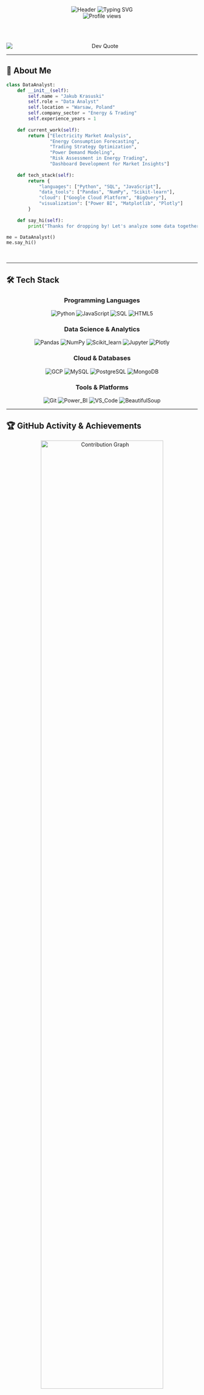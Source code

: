 <div align="center">
  
  <!-- Animated Header -->
  <img src="https://capsule-render.vercel.app/api?type=waving&color=0:064e3b,100:065f46&height=180&section=header&text=Jakub%20Krasuski&fontSize=75&fontAlignY=35&animation=fadeIn&fontColor=10b981&desc=Data%20Analyst%20|%20Python%20Developer%&descAlignY=55&descSize=18" alt="Header" />
  
  <!-- Typing Animation -->
  <img src="https://readme-typing-svg.herokuapp.com?font=Fira+Code&size=20&pause=1000&color=10b981&center=true&vCenter=true&width=500&lines=Electricity+Market+Analysis;Energy+Consumption+Forecasting;Trading+Strategy+Optimization" alt="Typing SVG" />
  
  <!-- Profile Views Counter -->
  <br>
  <img src="https://komarev.com/ghpvc/?username=Blizzeq&label=Profile%20Views&color=10b981&style=flat-square" alt="Profile views" />
  
  <br><br>
  
  <!-- Daily Dev Quote -->
  <img src="https://quotes-github-readme.vercel.app/api?type=horizontal&theme=merko" alt="Dev Quote" style="max-width:100%; height:auto; max-height:130px; display:block;"/>
  
</div>

---

<h2 align="left">👋 About Me</h2>

```python
class DataAnalyst:
    def __init__(self):
        self.name = "Jakub Krasuski"
        self.role = "Data Analyst"
        self.location = "Warsaw, Poland"
        self.company_sector = "Energy & Trading"
        self.experience_years = 1
        
    def current_work(self):
        return ["Electricity Market Analysis", 
                "Energy Consumption Forecasting",
                "Trading Strategy Optimization",
                "Power Demand Modeling",
                "Risk Assessment in Energy Trading",
                "Dashboard Development for Market Insights"]
    
    def tech_stack(self):
        return {
            "languages": ["Python", "SQL", "JavaScript"],
            "data_tools": ["Pandas", "NumPy", "Scikit-learn"],
            "cloud": ["Google Cloud Platform", "BigQuery"],
            "visualization": ["Power BI", "Matplotlib", "Plotly"]
        }
    
    def say_hi(self):
        print("Thanks for dropping by! Let's analyze some data together! 📊")

me = DataAnalyst()
me.say_hi()
```

<br clear="both">

---

<h2 align="left">🛠️ Tech Stack</h2>

<div align="center">
  
  ### Programming Languages
  ![Python](https://img.shields.io/badge/Python-059669?style=for-the-badge&logo=python&logoColor=white)
  ![JavaScript](https://img.shields.io/badge/JavaScript-047857?style=for-the-badge&logo=javascript&logoColor=white)
  ![SQL](https://img.shields.io/badge/SQL-065f46?style=for-the-badge&logo=postgresql&logoColor=white)
  ![HTML5](https://img.shields.io/badge/HTML5-10b981?style=for-the-badge&logo=html5&logoColor=white)
  
  ### Data Science & Analytics
  ![Pandas](https://img.shields.io/badge/Pandas-059669?style=for-the-badge&logo=pandas&logoColor=white)
  ![NumPy](https://img.shields.io/badge/NumPy-047857?style=for-the-badge&logo=numpy&logoColor=white)
  ![Scikit_learn](https://img.shields.io/badge/Scikit_learn-065f46?style=for-the-badge&logo=scikit-learn&logoColor=white)
  ![Jupyter](https://img.shields.io/badge/Jupyter-10b981?style=for-the-badge&logo=jupyter&logoColor=white)
  ![Plotly](https://img.shields.io/badge/Plotly-047857?style=for-the-badge&logo=plotly&logoColor=white)
  
  ### Cloud & Databases
  ![GCP](https://img.shields.io/badge/Google_Cloud-065f46?style=for-the-badge&logo=google-cloud&logoColor=white)
  ![MySQL](https://img.shields.io/badge/MySQL-10b981?style=for-the-badge&logo=mysql&logoColor=white)
  ![PostgreSQL](https://img.shields.io/badge/PostgreSQL-059669?style=for-the-badge&logo=postgresql&logoColor=white)
  ![MongoDB](https://img.shields.io/badge/MongoDB-047857?style=for-the-badge&logo=mongodb&logoColor=white)
  
  ### Tools & Platforms
  ![Git](https://img.shields.io/badge/Git-065f46?style=for-the-badge&logo=git&logoColor=white)
  ![Power_BI](https://img.shields.io/badge/Power_BI-10b981?style=for-the-badge&logo=powerbi&logoColor=white)
  ![VS_Code](https://img.shields.io/badge/VS_Code-059669?style=for-the-badge&logo=visual-studio-code&logoColor=white)
  ![BeautifulSoup](https://img.shields.io/badge/BeautifulSoup-047857?style=for-the-badge&logo=python&logoColor=white)
  
</div>

---

<h2 align="left">🏆 GitHub Activity & Achievements</h2>

<div align="center">
  
  <!-- Contribution Calendar -->
  <img width="80%" src="https://github-profile-summary-cards.vercel.app/api/cards/profile-details?username=Blizzeq&theme=merko" alt="Contribution Graph" />
  
  <!-- Compact Stats -->
  <div>
    <img width="40%" src="https://github-profile-summary-cards.vercel.app/api/cards/stats?username=Blizzeq&theme=merko" alt="GitHub Stats" />
    <img width="40%" src="https://github-profile-summary-cards.vercel.app/api/cards/productive-time?username=Blizzeq&theme=merko&utcOffset=1" alt="Most Productive Time" />
  </div>
  
</div>

---

<h2 align="left">📈 Activity Graph</h2>

<div align="center">
  <img src="https://github-readme-activity-graph.vercel.app/graph?username=Blizzeq&bg_color=0d1117&color=10b981&line=059669&point=10b981&area=true&hide_border=true" alt="Activity Graph" />
</div>

---

<h2 align="left">💼 Skills & Expertise</h2>

<table align="center">
  <tr>
    <td align="center" width="50%">
      <h3>📊 Data Analysis & Machine Learning</h3>
      <img src="https://img.shields.io/badge/Time%20Series%20Analysis-059669?style=flat-square&logo=pandas&logoColor=white" />
      <img src="https://img.shields.io/badge/Statistical%20Modeling-047857?style=flat-square&logo=scipy&logoColor=white" />
      <img src="https://img.shields.io/badge/Data%20Cleaning-065f46?style=flat-square&logo=python&logoColor=white" />
      <img src="https://img.shields.io/badge/Feature%20Engineering-10b981?style=flat-square&logo=numpy&logoColor=white" />
      <img src="https://img.shields.io/badge/Predictive%20Modeling-059669?style=flat-square&logo=scikit-learn&logoColor=white" />
      <img src="https://img.shields.io/badge/Data%20Visualization-047857?style=flat-square&logo=plotly&logoColor=white" />
      <img src="https://img.shields.io/badge/ETL%20Processes-065f46?style=flat-square&logo=apache&logoColor=white" />
      <img src="https://img.shields.io/badge/A/B%20Testing-10b981?style=flat-square&logo=statistics&logoColor=white" />
    </td>
    <td align="center" width="50%">
      <h3>⚡ Energy Market Analytics</h3>
      <img src="https://img.shields.io/badge/Market%20Forecasting-059669?style=flat-square&logo=chart&logoColor=white" />
      <img src="https://img.shields.io/badge/Price%20Prediction-047857?style=flat-square&logo=trending&logoColor=white" />
      <img src="https://img.shields.io/badge/Risk%20Analysis-065f46?style=flat-square&logo=shield&logoColor=white" />
      <img src="https://img.shields.io/badge/Portfolio%20Optimization-10b981?style=flat-square&logo=calculator&logoColor=white" />
      <img src="https://img.shields.io/badge/Demand%20Forecasting-059669?style=flat-square&logo=lightning&logoColor=white" />
      <img src="https://img.shields.io/badge/Trading%20Strategies-047857?style=flat-square&logo=graph&logoColor=white" />
      <img src="https://img.shields.io/badge/Market%20Reports-065f46?style=flat-square&logo=document&logoColor=white" />
      <img src="https://img.shields.io/badge/KPI%20Monitoring-10b981?style=flat-square&logo=dashboard&logoColor=white" />
    </td>
  </tr>
  <tr>
    <td align="center" width="50%">
      <h3>🔧 Backend & Data Engineering</h3>
      <img src="https://img.shields.io/badge/REST%20APIs-059669?style=flat-square&logo=fastapi&logoColor=white" />
      <img src="https://img.shields.io/badge/Database%20Design-047857?style=flat-square&logo=mysql&logoColor=white" />
      <img src="https://img.shields.io/badge/Data%20Pipelines-065f46?style=flat-square&logo=apache-airflow&logoColor=white" />
      <img src="https://img.shields.io/badge/Web%20Scraping-10b981?style=flat-square&logo=beautifulsoup&logoColor=white" />
      <img src="https://img.shields.io/badge/Automation-059669?style=flat-square&logo=github-actions&logoColor=white" />
      <img src="https://img.shields.io/badge/API%20Integration-047857?style=flat-square&logo=postman&logoColor=white" />
      <img src="https://img.shields.io/badge/Cloud%20Computing-065f46?style=flat-square&logo=google-cloud&logoColor=white" />
      <img src="https://img.shields.io/badge/Data%20Security-10b981?style=flat-square&logo=security&logoColor=white" />
    </td>
    <td align="center" width="50%">
      <h3>🎨 Frontend & Visualization</h3>
      <img src="https://img.shields.io/badge/React-059669?style=flat-square&logo=react&logoColor=white" />
      <img src="https://img.shields.io/badge/JavaScript-047857?style=flat-square&logo=javascript&logoColor=white" />
      <img src="https://img.shields.io/badge/CSS3-065f46?style=flat-square&logo=css3&logoColor=white" />
      <img src="https://img.shields.io/badge/Responsive%20Design-10b981?style=flat-square&logo=responsive&logoColor=white" />
      <img src="https://img.shields.io/badge/Dashboard%20Design-059669?style=flat-square&logo=tableau&logoColor=white" />
      <img src="https://img.shields.io/badge/Data%20Storytelling-047857?style=flat-square&logo=powerbi&logoColor=white" />
      <img src="https://img.shields.io/badge/UX/UI%20Principles-065f46?style=flat-square&logo=figma&logoColor=white" />
      <img src="https://img.shields.io/badge/Interactive%20Charts-10b981?style=flat-square&logo=chart.js&logoColor=white" />
    </td>
  </tr>
</table>

---

<h2 align="left">📫 Contact</h2>

<div align="center">
  
  [![LinkedIn](https://img.shields.io/badge/LinkedIn-059669?style=for-the-badge&logo=linkedin&logoColor=white)](https://www.linkedin.com/in/krasuski-jakub99)
  [![Gmail](https://img.shields.io/badge/Gmail-047857?style=for-the-badge&logo=gmail&logoColor=white)](mailto:kj.krasuski.mail@gmail.com)
  [![GitHub](https://img.shields.io/badge/GitHub-065f46?style=for-the-badge&logo=github&logoColor=white)](https://github.com/Blizzeq)
  
</div>

---

<div align="center">
  
  <h3>⚡ Random Dev Joke</h3>
  
  <img src="https://readme-jokes.vercel.app/api?theme=green" alt="Dev Joke" style="max-width:100%; height:auto; max-height:130px; display:block;" />
  
</div>

---

<div align="center">
  <img src="https://capsule-render.vercel.app/api?type=waving&color=0:064e3b,100:065f46&height=100&section=footer" alt="Footer" />
</div>

